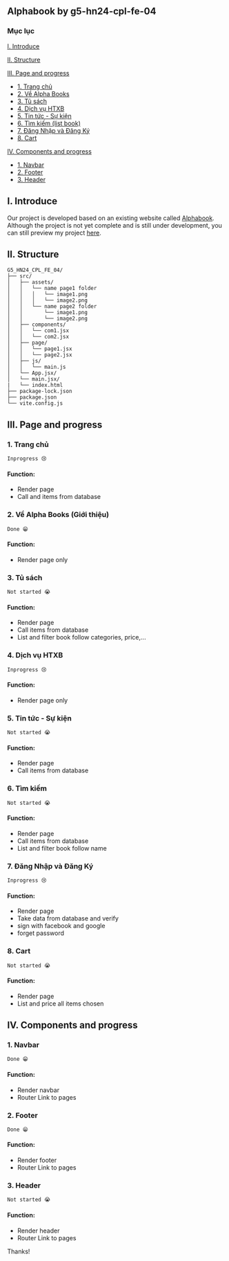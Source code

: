
## Alphabook by g5-hn24-cpl-fe-04

### Mục lục

[I. Introduce](#introduce)

[II. Structure](#structure)

[III. Page and progress](#pagenProgress)
- [1. Trang chủ](#trangchu)
- [2. Về Alpha Books](#gioithieu)
- [3. Tủ sách](#tusach)
- [4. Dịch vụ HTXB](#dichvuHTXB)
- [5. Tin tức - Sự kiện](#tintucvasukien)
- [6. Tìm kiếm (list book)](#search)
- [7. Đăng Nhập và Đăng Ký](#siso)
- [8. Cart](#cart)

[IV. Components and progress](#comnProgress)
- [1. Navbar](#navbar)
- [2. Footer](#footer)
- [3. Header](#header)

<a name="introduce"></a>
## I. Introduce

Our project is developed based on an existing website called [Alphabook](https://www.alphabooks.vn/). Although the project is not yet complete and is still under development, you can still preview my project [here](https://g5-fe04-alphabook.netlify.app/).

<a name="structure"></a>
## II. Structure
```
G5_HN24_CPL_FE_04/
├── src/
│   ├── assets/
│   │   └── name page1 folder
│   │	│   └── image1.png
│   │	│   └── image2.png
│   │   └── name page2 folder
│   │	    └── image1.png
│   │	    └── image2.png
│   ├── components/
│   │   └── com1.jsx
│   │	└── com2.jsx
│   ├── page/
│   │   └── page1.jsx
│   │	└── page2.jsx
│   ├── js/
│   │   └── main.js
│   └── App.jsx/
│   └── main.jsx/
|   └── index.html
├── package-lock.json
├── package.json
└── vite.config.js
```

<a name="pagenProgress"></a>
## III. Page and progress

<a name="trangchu"></a>
### 1. Trang chủ 
`Inprogress 😢`

#### Function:
- Render page
- Call and items from database

<a name="gioithieu"></a>
### 2. Về Alpha Books (Giới thiệu)

`Done 😁`

#### Function:
- Render page only

<a name="tusach"></a>
### 3. Tủ sách

`Not started 😭`

#### Function:
- Render page
- Call items from database
- List and filter book follow categories, price,...

<a name="dichvuHTXB"></a>
### 4. Dịch vụ HTXB

`Inprogress 😢`

#### Function:
- Render page only

<a name="tintucvasukien"></a>
### 5. Tin tức - Sự kiện

`Not started 😭`

#### Function:
- Render page
- Call items from database

<a name="search"></a>
### 6. Tìm kiếm

`Not started 😭`

#### Function:
- Render page
- Call items from database
- List and filter book follow name

<a name="siso"></a>
### 7. Đăng Nhập và Đăng Ký

`Inprogress 😢`

#### Function:
- Render page
- Take data from database and verify
- sign with facebook and google
- forget password

<a name="cart"></a>
### 8. Cart

`Not started 😭`

#### Function:
- Render page
- List and price all items chosen


<a name="comnProgress"></a>
## IV. Components and progress
<a name="navbar"></a>
### 1. Navbar
`Done 😁`

#### Function:
- Render navbar
- Router Link to pages

<a name="footer"></a>
### 2. Footer
`Done 😁`

#### Function:
- Render footer
- Router Link to pages

<a name="navbar"></a>
### 3. Header
`Not started 😭`

#### Function:
- Render header
- Router Link to pages

Thanks!
